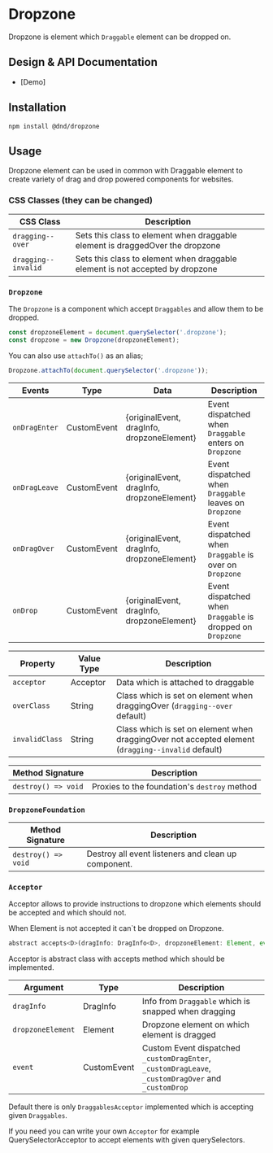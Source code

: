 # Dropzone

Dropzone is element which `Draggable` element can be dropped on.

## Design & API Documentation

- [Demo] 

## Installation

```
npm install @dnd/dropzone
```

## Usage

Dropzone element can be used in common with Draggable element to create variety of drag and drop powered components for websites.

### CSS Classes (they can be changed)

CSS Class | Description
--- | ---
`dragging--over` | Sets this class to element when draggable element is draggedOver the dropzone
`dragging--invalid` | Sets this class to element when draggable element is not accepted by dropzone

### `Dropzone`

The `Dropzone` is a component which accept `Draggables` and allow them to be dropped. 

```javascript
const dropzoneElement = document.querySelector('.dropzone');
const dropzone = new Dropzone(dropzoneElement);
```

You can also use `attachTo()` as an alias;

```javascript
Dropzone.attachTo(document.querySelector('.dropzone'));
```

Events | Type | Data | Description
--- | --- | --- | ---
`onDragEnter` | CustomEvent | {originalEvent, dragInfo, dropzoneElement} | Event dispatched when `Draggable` enters on `Dropzone`
`onDragLeave` | CustomEvent | {originalEvent, dragInfo, dropzoneElement} | Event dispatched when `Draggable` leaves on `Dropzone`
`onDragOver` | CustomEvent | {originalEvent, dragInfo, dropzoneElement} | Event dispatched when `Draggable` is over on `Dropzone`
`onDrop` | CustomEvent | {originalEvent, dragInfo, dropzoneElement} | Event dispatched when `Draggable` is dropped on `Dropzone`

Property | Value Type | Description
--- | --- | ---
`acceptor` | Acceptor | Data which is attached to draggable
`overClass` | String | Class which is set on element when draggingOver (`dragging--over` default)
`invalidClass` | String | Class which is set on element when draggingOver not accepted element (`dragging--invalid` default)

Method Signature | Description
--- | ---
`destroy() => void` | Proxies to the foundation's `destroy` method

### `DropzoneFoundation`

Method Signature | Description
--- | ---
| `destroy() => void` | Destroy all event listeners and clean up component. |

### `Acceptor`

Acceptor allows to provide instructions to dropzone which elements should be accepted and which should not.

When Element is not accepted it can`t be dropped on Dropzone.

```javascript
abstract accepts<D>(dragInfo: DragInfo<D>, dropzoneElement: Element, event: Event): boolean;
```

Acceptor is abstract class with accepts method which should be implemented.

Argument | Type | Description
--- | --- | ---
`dragInfo` | DragInfo<D> | Info from `Draggable` which is snapped when dragging
`dropzoneElement` | Element | Dropzone element on which element is dragged
`event` | CustomEvent | Custom Event dispatched `_customDragEnter`, `_customDragLeave`, `_customDragOver` and `_customDrop`

Default there is only `DraggablesAcceptor` implemented which is accepting given `Draggables`.

If you need you can write your own `Acceptor` for example QuerySelectorAcceptor to accept elements with given querySelectors. 
